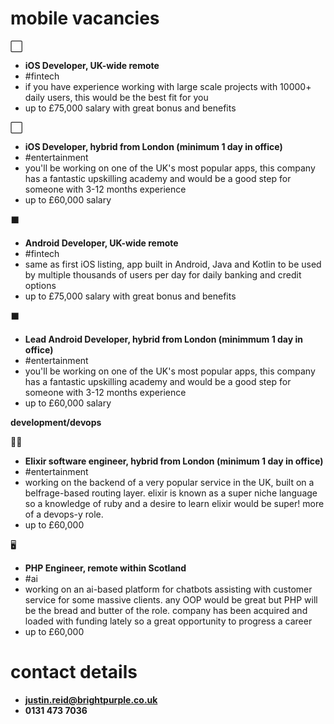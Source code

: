 # **mobile vacancies**

⬜
- **iOS Developer, UK-wide remote**
- #fintech
- if you have experience working with large scale projects with 10000+ daily users, this would be the best fit for you
- up to £75,000 salary with great bonus and benefits

⬜
- **iOS Developer, hybrid from London (minimum 1 day in office)**
- #entertainment
- you'll be working on one of the UK's most popular apps, this company has a fantastic upskilling academy and would be a good step for someone with 3-12 months experience
- up to £60,000 salary

⬛
- **Android Developer, UK-wide remote**
- #fintech
- same as first iOS listing, app built in Android, Java and Kotlin to be used by multiple thousands of users per day for daily banking and credit options 
- up to £75,000 salary with great bonus and benefits

⬛
- **Lead Android Developer, hybrid from London (minimmum 1 day in office)**
- #entertainment
- you'll be working on one of the UK's most popular apps, this company has a fantastic upskilling academy and would be a good step for someone with 3-12 months experience
- up to £60,000 salary

**development/devops**

🧝‍♀️
- **Elixir software engineer, hybrid from London (minimum 1 day in office)**
- #entertainment
- working on the backend of a very popular service in the UK, built on a belfrage-based routing layer. elixir is known as a super niche language so a knowledge of ruby and a desire to learn elixir would be super! more of a devops-y role.
- up to £60,000

🖥
- **PHP Engineer, remote within Scotland**
- #ai
- working on an ai-based platform for chatbots assisting with customer service for some massive clients. any OOP would be great but PHP will be the bread and butter of the role. company has been acquired and loaded with funding lately so a great opportunity to progress a career
- up to £60,000 

# **contact details**

- **justin.reid@brightpurple.co.uk**
- **0131 473 7036**